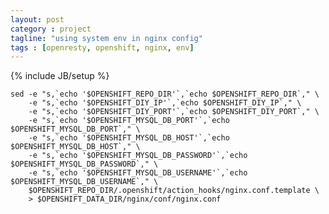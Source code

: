 ```yaml
---
layout: post
category : project
tagline: "using system env in nginx config"
tags : [openresty, openshift, nginx, env]
---
```

{% include JB/setup %}

    sed -e "s,`echo '$OPENSHIFT_REPO_DIR'`,`echo $OPENSHIFT_REPO_DIR`," \
        -e "s,`echo '$OPENSHIFT_DIY_IP'`,`echo $OPENSHIFT_DIY_IP`," \
        -e "s,`echo '$OPENSHIFT_DIY_PORT'`,`echo $OPENSHIFT_DIY_PORT`," \
        -e "s,`echo '$OPENSHIFT_MYSQL_DB_PORT'`,`echo $OPENSHIFT_MYSQL_DB_PORT`," \
        -e "s,`echo '$OPENSHIFT_MYSQL_DB_HOST'`,`echo $OPENSHIFT_MYSQL_DB_HOST`," \
        -e "s,`echo '$OPENSHIFT_MYSQL_DB_PASSWORD'`,`echo $OPENSHIFT_MYSQL_DB_PASSWORD`," \
        -e "s,`echo '$OPENSHIFT_MYSQL_DB_USERNAME'`,`echo $OPENSHIFT_MYSQL_DB_USERNAME`," \
        $OPENSHIFT_REPO_DIR/.openshift/action_hooks/nginx.conf.template \
        > $OPENSHIFT_DATA_DIR/nginx/conf/nginx.conf